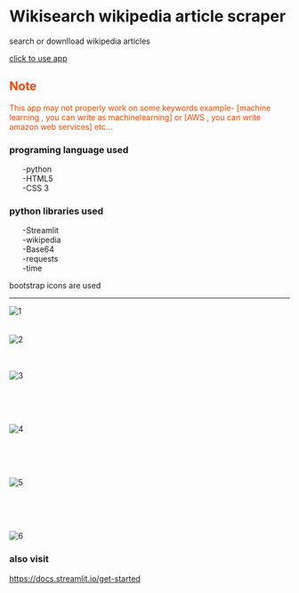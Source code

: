 <h1>Wikisearch wikipedia article scraper</h1>

<p>search or downlload wikipedia articles</p>

<a href="https://wikisearch-article-scraper-nishant-maity.streamlit.app/">click to use app</a>

<h2 style="color: orangered;">Note</h2>

<p  style="color: orangered;">This app may not properly work on some keywords example- [machine learning , you can write as machinelearning] or [AWS , you can write amazon web services] etc...

</p>

<h3>programing language used</h3>

<ul type="none">
  <li>-python</li>
  <li>-HTML5</li>
  <li>-CSS 3</li>
</ul>


<h3>python libraries used</h3>

<ul type="none">
  <li>-Streamlit</li>
  <li>-wikipedia</li>
  <li>-Base64</li>
  <li>-requests</li>
  <li>-time</li>
</ul>



<p>bootstrap icons are used</p>
<hr>

![1](https://github.com/user-attachments/assets/7bdf8491-9bff-424b-979b-07062b0793f4)
<br>
<br>
<br>
![2](https://github.com/user-attachments/assets/e88aac75-5756-43f6-87bb-5c9dc0cdf709)
<br>
<br>
<br>

![3](https://github.com/user-attachments/assets/394dc0a1-e2ca-4d89-91e2-5133afbbc1fa)

<br>
<br>
<br>


![4](https://github.com/user-attachments/assets/f42ed0c5-d38d-410e-92d8-156fe190b32a)


<br>
<br>
<br>

![5](https://github.com/user-attachments/assets/ba77f127-9dd9-4b89-8545-fd7e1c517b7d)

<br>
<br>
<br>

![6](https://github.com/user-attachments/assets/a9c13abb-6156-43f5-aca9-c25cd14a8ef7)

<h3>also visit</h3>
<a href="https://docs.streamlit.io/get-started">https://docs.streamlit.io/get-started</a>

